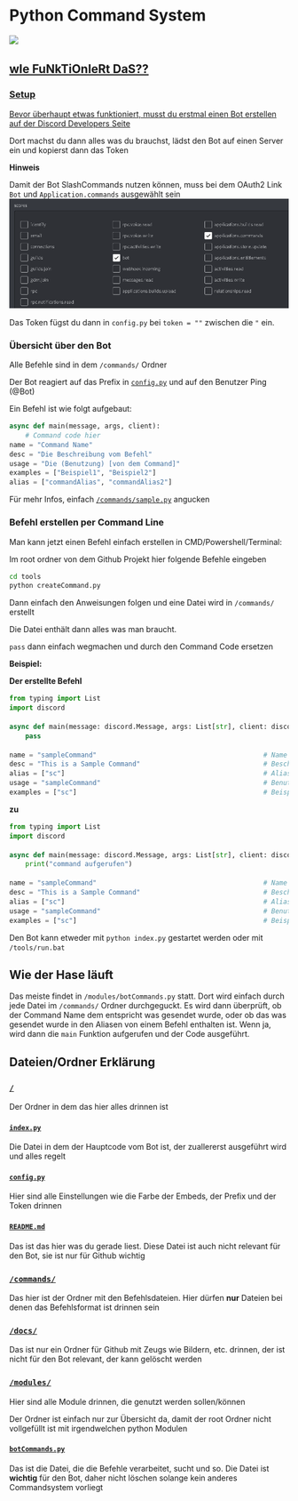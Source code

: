 # Python Command System
<a href="https://github.com/404kuso/Discord.py-command-system/blob/main/README.md">
    <img src="https://github-readme-stats.vercel.app/api/pin/?username=404kuso&repo=Discord.py-command-system&theme=calm&hide_border=true">

## wIe FuNkTiOnIeRt DaS??

### Setup

Bevor überhaupt etwas funktioniert, musst du erstmal einen Bot erstellen auf [der Discord Developers Seite](https://discord.com/developers)

Dort machst du dann alles was du brauchst, lädst den Bot auf einen Server ein und kopierst dann das Token

**Hinweis**

Damit der Bot SlashCommands nutzen können, muss bei dem OAuth2 Link `Bot` und `Application.commands` ausgewählt sein
![](./docs/oauthSlash.png)

Das Token fügst du dann in `config.py` bei `token = ""` zwischen die `"` ein.



### Übersicht über den Bot

Alle Befehle sind in dem `/commands/` Ordner


Der Bot reagiert auf das Prefix in [`config.py`](./config.py) und auf den Benutzer Ping (@Bot)

Ein Befehl ist wie folgt aufgebaut:

```python
async def main(message, args, client):
    # Command code hier
name = "Command Name"
desc = "Die Beschreibung vom Befehl"
usage = "Die (Benutzung) [von dem Command]"
examples = ["Beispiel1", "Beispiel2"]
alias = ["commandAlias", "commandAlias2"]
```

Für mehr Infos, einfach [`/commands/sample.py`](./commands/sample.py) angucken


### Befehl erstellen per Command Line

Man kann jetzt einen Befehl einfach erstellen in CMD/Powershell/Terminal:


Im root ordner von dem Github Projekt hier folgende Befehle eingeben

```cmd
cd tools
python createCommand.py
```

Dann einfach den Anweisungen folgen und eine Datei wird in `/commands/` erstellt

Die Datei enthält dann alles was man braucht.

`pass` dann einfach wegmachen und durch den Command Code ersetzen


__Beispiel:__

**Der erstellte Befehl**
```python
from typing import List
import discord

async def main(message: discord.Message, args: List[str], client: discord.Client):
    pass

name = "sampleCommand"                                          # Name
desc = "This is a Sample Command"                               # Beschreibung
alias = ["sc"]                                                  # Alias
usage = "sampleCommand"                                         # Benutzung
examples = ["sc"]                                               # Beispiele
```

**zu**

```python
from typing import List
import discord

async def main(message: discord.Message, args: List[str], client: discord.Client):
    print("command aufgerufen")

name = "sampleCommand"                                          # Name
desc = "This is a Sample Command"                               # Beschreibung
alias = ["sc"]                                                  # Alias
usage = "sampleCommand"                                         # Benutzung
examples = ["sc"]                                               # Beispiele
```


Den Bot kann etweder mit `python index.py` gestartet werden oder mit `/tools/run.bat`


## Wie der Hase läuft

Das meiste findet in `/modules/botCommands.py` statt. Dort wird einfach durch jede Datei im `/commands/` Ordner durchgeguckt.
Es wird dann überprüft, ob der Command Name dem entspricht was gesendet wurde, oder ob das was gesendet wurde in den Aliasen
von einem Befehl enthalten ist. Wenn ja, wird dann die `main` Funktion aufgerufen und der Code ausgeführt.



## Dateien/Ordner Erklärung

### [`/`](./)

Der Ordner in dem das hier alles drinnen ist

#### [`index.py`](./index.py)

Die Datei in dem der Hauptcode vom Bot ist, der zuallererst ausgeführt wird und alles regelt

#### [`config.py`](./config.py)

Hier sind alle Einstellungen wie die Farbe der Embeds, der Prefix und der Token drinnen

#### [`README.md`](./README.md)

Das ist das hier was du gerade liest. Diese Datei ist auch nicht relevant für den Bot, sie ist nur für Github wichtig

### [`/commands/`](./commands/)

Das hier ist der Ordner mit den Befehlsdateien. Hier dürfen **nur** Dateien bei denen das Befehlsformat ist drinnen sein

### [`/docs/`](./docs/)

Das ist nur ein Ordner für Github mit Zeugs wie Bildern, etc. drinnen, der ist nicht für den Bot relevant, der kann gelöscht werden


###  [`/modules/`](./modules/)

Hier sind alle Module drinnen, die genutzt werden sollen/können

Der Ordner ist einfach nur zur Übersicht da, damit der root Ordner nicht vollgefüllt ist mit irgendwelchen python Modulen

#### [`botCommands.py`](./modules/botCommands.py)

Das ist die Datei, die die Befehle verarbeitet, sucht und so. Die Datei ist **wichtig** für den Bot, daher nicht löschen solange kein anderes Commandsystem vorliegt
